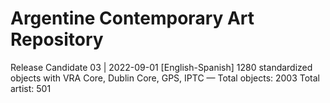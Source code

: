 # Argentine Contemporary Art Repository

Release Candidate 03 | 2022-09-01
[English-Spanish]
1280 standardized objects with VRA Core, Dublin Core, GPS, IPTC
—
Total objects: 2003
Total artist: 501
